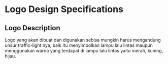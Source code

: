 Logo Design Specifications
=========================

## Logo Description

Logo yang akan dibuat dan digunakan sebisa mungkin harus mengandung unsur traffic-light nya, baik itu menyimbolkan lampu lalu lintas maupun menggunakan warna yang terdapat di lampu lalu lintas yaitu merah, kuning, hijau.

